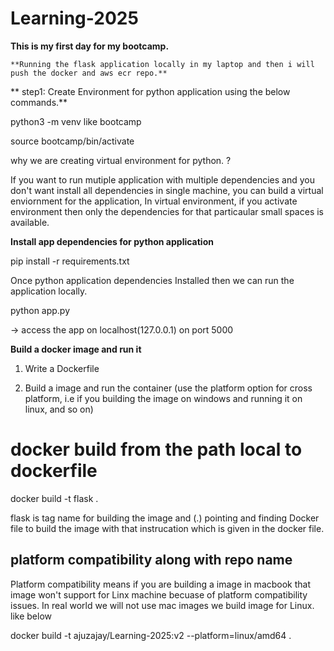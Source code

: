 # Learning-2025

 **This is my first day for my bootcamp.**


    **Running the flask application locally in my laptop and then i will push the docker and aws ecr repo.**

**    step1: Create Environment for python application using the below commands.**

python3 -m venv <name of the venv> like bootcamp

source bootcamp/bin/activate

why we are creating virtual environment for python. ?

If you want to run mutiple application with multiple dependencies and you don't want install all dependencies in single machine, you can build a virtual enviornment for the application, In virtual environment, if you activate environment then only the dependencies for that particaular small spaces is available.

**Install app dependencies for python application**

pip install -r requirements.txt

Once python application dependencies Installed then we can run the application locally.

python app.py

-> access the app on localhost(127.0.0.1) on port 5000

**Build a docker image and run it**

1. Write a Dockerfile

2. Build a image and run the container (use the platform option for cross platform, i.e if you building the image on windows and running it on linux, and so on)


# docker build from the path local to dockerfile

docker build -t flask .  

 flask is tag name for building the image and (.) pointing and finding Docker file to build the image with that instrucation which is given in the docker file.


## platform compatibility along with repo name

Platform compatibility means if you are building a image in macbook that image won't support for Linx machine becuase of platform compatibility issues. In real world we will not use mac images we build image for Linux. like below

docker build -t ajuzajay/Learning-2025:v2 --platform=linux/amd64 .















